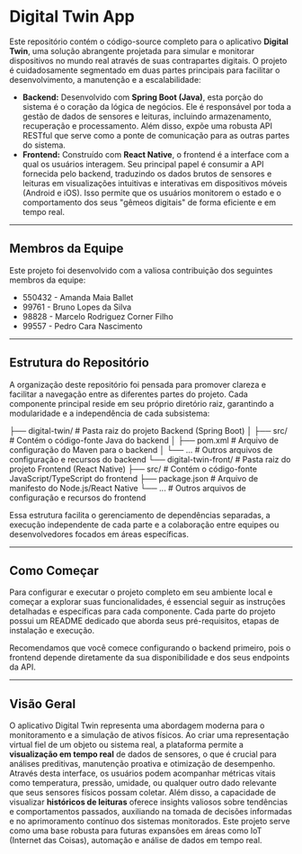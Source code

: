 # Digital Twin App

Este repositório contém o código-source completo para o aplicativo **Digital Twin**, uma solução abrangente projetada para simular e monitorar dispositivos no mundo real através de suas contrapartes digitais. O projeto é cuidadosamente segmentado em duas partes principais para facilitar o desenvolvimento, a manutenção e a escalabilidade:

* **Backend:** Desenvolvido com **Spring Boot (Java)**, esta porção do sistema é o coração da lógica de negócios. Ele é responsável por toda a gestão de dados de sensores e leituras, incluindo armazenamento, recuperação e processamento. Além disso, expõe uma robusta API RESTful que serve como a ponte de comunicação para as outras partes do sistema.
* **Frontend:** Construído com **React Native**, o frontend é a interface com a qual os usuários interagem. Seu principal papel é consumir a API fornecida pelo backend, traduzindo os dados brutos de sensores e leituras em visualizações intuitivas e interativas em dispositivos móveis (Android e iOS). Isso permite que os usuários monitorem o estado e o comportamento dos seus "gêmeos digitais" de forma eficiente e em tempo real.

---

## Membros da Equipe

Este projeto foi desenvolvido com a valiosa contribuição dos seguintes membros da equipe:

* 550432 - Amanda Maia Ballet
* 99761 - Bruno Lopes da Silva
* 98828 - Marcelo Rodriguez Corner Filho
* 99557 - Pedro Cara Nascimento

---

## Estrutura do Repositório

A organização deste repositório foi pensada para promover clareza e facilitar a navegação entre as diferentes partes do projeto. Cada componente principal reside em seu próprio diretório raiz, garantindo a modularidade e a independência de cada subsistema:

├── digital-twin/            # Pasta raiz do projeto Backend (Spring Boot)
│   ├── src/                 # Contém o código-fonte Java do backend
│   ├── pom.xml              # Arquivo de configuração do Maven para o backend
│   └── ...                  # Outros arquivos de configuração e recursos do backend
└── digital-twin-front/      # Pasta raiz do projeto Frontend (React Native)
    ├── src/                 # Contém o código-fonte JavaScript/TypeScript do frontend
    ├── package.json         # Arquivo de manifesto do Node.js/React Native
    └── ...                  # Outros arquivos de configuração e recursos do frontend


Essa estrutura facilita o gerenciamento de dependências separadas, a execução independente de cada parte e a colaboração entre equipes ou desenvolvedores focados em áreas específicas.

---

## Como Começar

Para configurar e executar o projeto completo em seu ambiente local e começar a explorar suas funcionalidades, é essencial seguir as instruções detalhadas e específicas para cada componente. Cada parte do projeto possui um README dedicado que aborda seus pré-requisitos, etapas de instalação e execução.

Recomendamos que você comece configurando o backend primeiro, pois o frontend depende diretamente da sua disponibilidade e dos seus endpoints da API.

---

## Visão Geral

O aplicativo Digital Twin representa uma abordagem moderna para o monitoramento e a simulação de ativos físicos. Ao criar uma representação virtual fiel de um objeto ou sistema real, a plataforma permite a **visualização em tempo real** de dados de sensores, o que é crucial para análises preditivas, manutenção proativa e otimização de desempenho. Através desta interface, os usuários podem acompanhar métricas vitais como temperatura, pressão, umidade, ou qualquer outro dado relevante que seus sensores físicos possam coletar. Além disso, a capacidade de visualizar **históricos de leituras** oferece insights valiosos sobre tendências e comportamentos passados, auxiliando na tomada de decisões informadas e no aprimoramento contínuo dos sistemas monitorados. Este projeto serve como uma base robusta para futuras expansões em áreas como IoT (Internet das Coisas), automação e análise de dados em tempo real.
